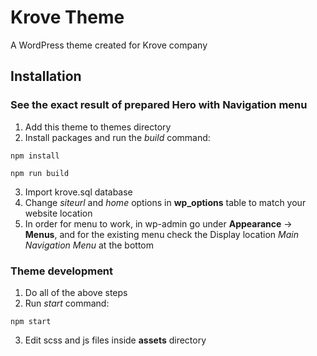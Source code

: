 # Krove Theme
A WordPress theme created for Krove company

## Installation
### See the exact result of prepared Hero with Navigation menu
1. Add this theme to themes directory
2. Install packages and run the *build* command:

```
npm install
```

```
npm run build
```

3. Import krove.sql database
4. Change *siteurl* and *home* options in **wp_options** table to match your website location
5. In order for menu to work, in wp-admin go under **Appearance** -> **Menus**, and for the existing menu check the Display location *Main Navigation Menu* at the bottom

### Theme development
1. Do all of the above steps
2. Run *start* command:

```
npm start
```

3. Edit scss and js files inside **assets** directory
